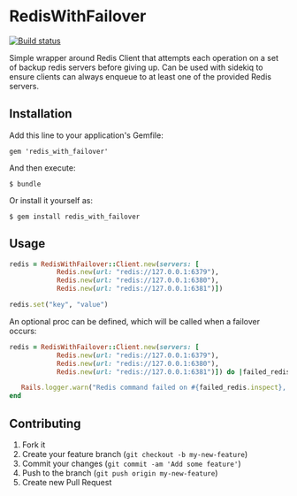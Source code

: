 # RedisWithFailover

[![Build status](https://secure.travis-ci.org/wanelo/redis_with_failover.png)](http://travis-ci.org/wanelo/redis_with_failover)

Simple wrapper around Redis Client that attempts each operation on a set of 
backup redis servers before giving up. Can be used with sidekiq to ensure 
clients can always enqueue to at least one of the provided Redis servers.

## Installation

Add this line to your application's Gemfile:

    gem 'redis_with_failover'

And then execute:

    $ bundle

Or install it yourself as:

    $ gem install redis_with_failover

## Usage

```ruby
redis = RedisWithFailover::Client.new(servers: [
            Redis.new(url: "redis://127.0.0.1:6379"),
            Redis.new(url: "redis://127.0.0.1:6380"),
            Redis.new(url: "redis://127.0.0.1:6381")])

redis.set("key", "value")
```

An optional proc can be defined, which will be called when a failover occurs:

```ruby
redis = RedisWithFailover::Client.new(servers: [
            Redis.new(url: "redis://127.0.0.1:6379"),
            Redis.new(url: "redis://127.0.0.1:6380"),
            Redis.new(url: "redis://127.0.0.1:6381")]) do |failed_redis|

   Rails.logger.warn("Redis command failed on #{failed_redis.inspect}, failing over to the next one")
end
```

## Contributing

1. Fork it
2. Create your feature branch (`git checkout -b my-new-feature`)
3. Commit your changes (`git commit -am 'Add some feature'`)
4. Push to the branch (`git push origin my-new-feature`)
5. Create new Pull Request
